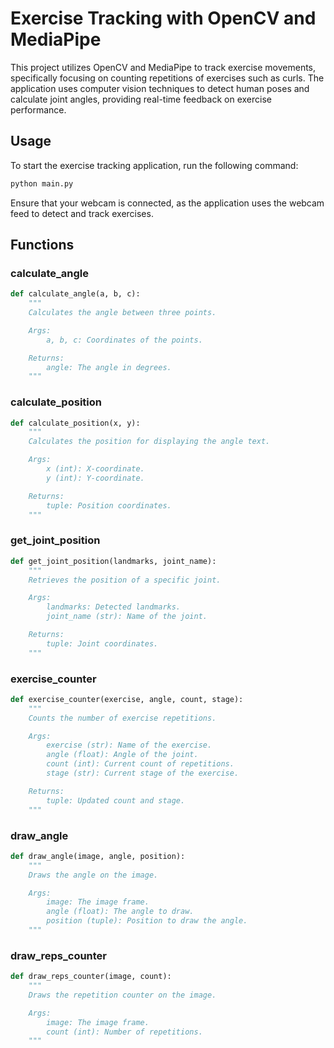 # Exercise Tracking with OpenCV and MediaPipe

This project utilizes OpenCV and MediaPipe to track exercise movements, specifically focusing on counting repetitions of exercises such as curls. The application uses computer vision techniques to detect human poses and calculate joint angles, providing real-time feedback on exercise performance.

## Usage

To start the exercise tracking application, run the following command:
```sh
python main.py
```

Ensure that your webcam is connected, as the application uses the webcam feed to detect and track exercises.

## Functions

### calculate_angle

```python
def calculate_angle(a, b, c):
    """
    Calculates the angle between three points.

    Args:
        a, b, c: Coordinates of the points.

    Returns:
        angle: The angle in degrees.
    """
```

### calculate_position

```python
def calculate_position(x, y):
    """
    Calculates the position for displaying the angle text.

    Args:
        x (int): X-coordinate.
        y (int): Y-coordinate.

    Returns:
        tuple: Position coordinates.
    """
```

### get_joint_position

```python
def get_joint_position(landmarks, joint_name):
    """
    Retrieves the position of a specific joint.

    Args:
        landmarks: Detected landmarks.
        joint_name (str): Name of the joint.

    Returns:
        tuple: Joint coordinates.
    """
```

### exercise_counter

```python
def exercise_counter(exercise, angle, count, stage):
    """
    Counts the number of exercise repetitions.

    Args:
        exercise (str): Name of the exercise.
        angle (float): Angle of the joint.
        count (int): Current count of repetitions.
        stage (str): Current stage of the exercise.

    Returns:
        tuple: Updated count and stage.
    """
```

### draw_angle

```python
def draw_angle(image, angle, position):
    """
    Draws the angle on the image.

    Args:
        image: The image frame.
        angle (float): The angle to draw.
        position (tuple): Position to draw the angle.
    """
```

### draw_reps_counter

```python
def draw_reps_counter(image, count):
    """
    Draws the repetition counter on the image.

    Args:
        image: The image frame.
        count (int): Number of repetitions.
    """
```
